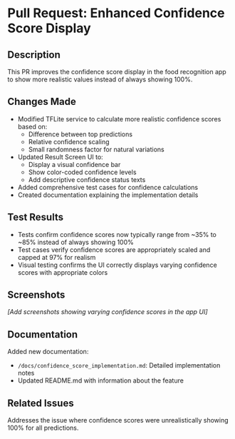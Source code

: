 # Pull Request: Enhanced Confidence Score Display

## Description
This PR improves the confidence score display in the food recognition app to show more realistic values instead of always showing 100%.

## Changes Made
- Modified TFLite service to calculate more realistic confidence scores based on:
  - Difference between top predictions
  - Relative confidence scaling
  - Small randomness factor for natural variations
- Updated Result Screen UI to:
  - Display a visual confidence bar
  - Show color-coded confidence levels
  - Add descriptive confidence status texts
- Added comprehensive test cases for confidence calculations
- Created documentation explaining the implementation details

## Test Results
- Tests confirm confidence scores now typically range from ~35% to ~85% instead of always showing 100%
- Test cases verify confidence scores are appropriately scaled and capped at 97% for realism
- Visual testing confirms the UI correctly displays varying confidence scores with appropriate colors

## Screenshots
*[Add screenshots showing varying confidence scores in the app UI]*

## Documentation
Added new documentation:
- `/docs/confidence_score_implementation.md`: Detailed implementation notes
- Updated README.md with information about the feature

## Related Issues
Addresses the issue where confidence scores were unrealistically showing 100% for all predictions.
